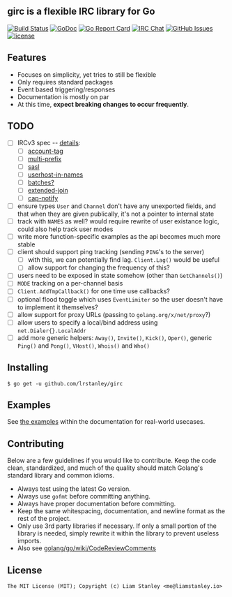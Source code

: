 ## girc is a flexible IRC library for Go

[![Build Status](https://travis-ci.org/lrstanley/girc.svg?branch=master)](https://travis-ci.org/lrstanley/girc)
[![GoDoc](https://godoc.org/github.com/lrstanley/girc?status.png)](https://godoc.org/github.com/lrstanley/girc)
[![Go Report Card](https://goreportcard.com/badge/github.com/lrstanley/girc)](https://goreportcard.com/report/github.com/lrstanley/girc)
[![IRC Chat](https://img.shields.io/badge/ByteIRC-%23L-blue.svg)](http://byteirc.org/channel/L)
[![GitHub Issues](https://img.shields.io/github/issues/lrstanley/girc.svg)](https://github.com/lrstanley/girc/issues)
[![license](https://img.shields.io/github/license/lrstanley/girc.svg)](https://raw.githubusercontent.com/lrstanley/girc/master/LICENSE)

## Features

- Focuses on simplicity, yet tries to still be flexible
- Only requires standard packages
- Event based triggering/responses
- Documentation is mostly on par
- At this time, **expect breaking changes to occur frequently**.

## TODO

- [ ] IRCv3 spec -- [details](http://ircv3.net):
  - [ ] [account-tag](http://ircv3.net/specs/extensions/account-tag-3.2.html)
  - [ ] [multi-prefix](http://ircv3.net/specs/extensions/multi-prefix-3.1.html)
  - [ ] [sasl](http://ircv3.net/specs/extensions/sasl-3.2.html)
  - [ ] [userhost-in-names](http://ircv3.net/specs/extensions/userhost-in-names-3.2.html)
  - [ ] [batches?](http://ircv3.net/specs/extensions/batch-3.2.html)
  - [ ] [extended-join](http://ircv3.net/specs/extensions/extended-join-3.1.html)
  - [ ] [cap-notify](http://ircv3.net/specs/extensions/cap-notify-3.2.html)
- [ ] ensure types `User` and `Channel` don't have any unexported fields, and that when they are given publically, it's not a pointer to internal state
- [ ] track with `NAMES` as well? would require rewrite of user existance logic, could also help track user modes
- [ ] write more function-specific examples as the api becomes much more stable
- [ ] client should support ping tracking (sending `PING`'s to the server)
  - [ ] with this, we can potentially find lag. `Client.Lag()` would be useful
  - [ ] allow support for changing the frequency of this?
- [ ] users need to be exposed in state somehow (other than `GetChannels()`)
- [ ] `MODE` tracking on a per-channel basis
- [ ] `Client.AddTmpCallback()` for one time use callbacks?
- [ ] optional flood toggle which uses `EventLimiter` so the user doesn't have to implement it themselves?
- [ ] allow support for proxy URLs (passing to `golang.org/x/net/proxy`?)
- [ ] allow users to specify a local/bind address using `net.Dialer{}.LocalAddr`
- [ ] add more generic helpers: `Away()`, `Invite()`, `Kick()`, `Oper()`, generic `Ping()` and `Pong()`, `VHost()`, `Whois()` and `Who()`

## Installing

    $ go get -u github.com/lrstanley/girc

## Examples

See [the examples](https://godoc.org/github.com/lrstanley/girc#example-package) within the documentation for real-world usecases.

## Contributing

Below are a few guidelines if you would like to contribute. Keep the code clean, standardized, and much of the quality should match Golang's standard library and common idioms.

   * Always test using the latest Go version.
   * Always use `gofmt` before committing anything.
   * Always have proper documentation before committing.
   * Keep the same whitespacing, documentation, and newline format as the rest of the project.
   * Only use 3rd party libraries if necessary. If only a small portion of the library is needed, simply rewrite it within the library to prevent useless imports.
   * Also see [golang/go/wiki/CodeReviewComments](https://github.com/golang/go/wiki/CodeReviewComments)

## License

```
The MIT License (MIT); Copyright (c) Liam Stanley <me@liamstanley.io>
```
